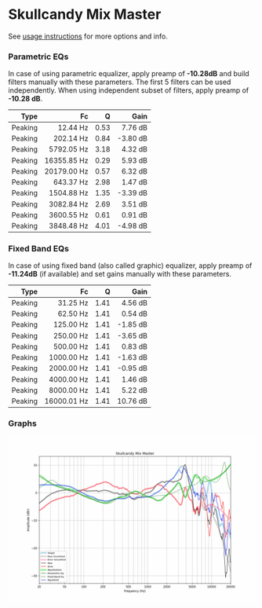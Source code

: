 # Skullcandy Mix Master
See [usage instructions](https://github.com/jaakkopasanen/AutoEq#usage) for more options and info.

### Parametric EQs
In case of using parametric equalizer, apply preamp of **-10.28dB** and build filters manually
with these parameters. The first 5 filters can be used independently.
When using independent subset of filters, apply preamp of **-10.28 dB**.

| Type    | Fc          |    Q | Gain     |
|--------:|------------:|-----:|---------:|
| Peaking | 12.44 Hz    | 0.53 | 7.76 dB  |
| Peaking | 202.14 Hz   | 0.84 | -3.80 dB |
| Peaking | 5792.05 Hz  | 3.18 | 4.32 dB  |
| Peaking | 16355.85 Hz | 0.29 | 5.93 dB  |
| Peaking | 20179.00 Hz | 0.57 | 6.32 dB  |
| Peaking | 643.37 Hz   | 2.98 | 1.47 dB  |
| Peaking | 1504.88 Hz  | 1.35 | -3.39 dB |
| Peaking | 3082.84 Hz  | 2.69 | 3.51 dB  |
| Peaking | 3600.55 Hz  | 0.61 | 0.91 dB  |
| Peaking | 3848.48 Hz  | 4.01 | -4.98 dB |

### Fixed Band EQs
In case of using fixed band (also called graphic) equalizer, apply preamp of **-11.24dB**
(if available) and set gains manually with these parameters.

| Type    | Fc          |    Q | Gain     |
|--------:|------------:|-----:|---------:|
| Peaking | 31.25 Hz    | 1.41 | 4.56 dB  |
| Peaking | 62.50 Hz    | 1.41 | 0.54 dB  |
| Peaking | 125.00 Hz   | 1.41 | -1.85 dB |
| Peaking | 250.00 Hz   | 1.41 | -3.65 dB |
| Peaking | 500.00 Hz   | 1.41 | 0.83 dB  |
| Peaking | 1000.00 Hz  | 1.41 | -1.63 dB |
| Peaking | 2000.00 Hz  | 1.41 | -0.95 dB |
| Peaking | 4000.00 Hz  | 1.41 | 1.46 dB  |
| Peaking | 8000.00 Hz  | 1.41 | 5.22 dB  |
| Peaking | 16000.01 Hz | 1.41 | 10.76 dB |

### Graphs
![](./Skullcandy%20Mix%20Master.png)
